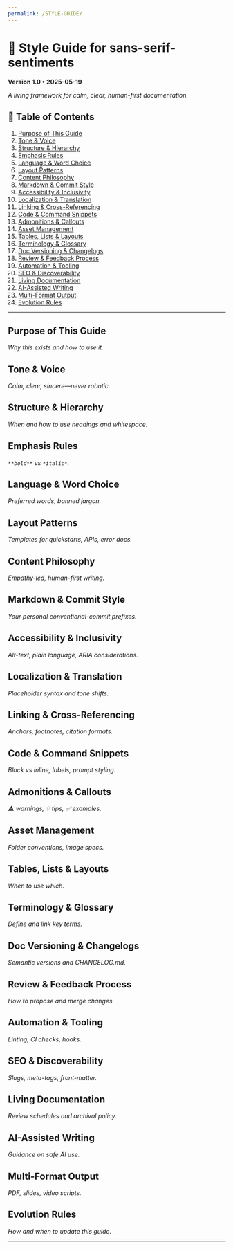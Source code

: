```yaml
---
permalink: /STYLE-GUIDE/
---
```


# 🎨 Style Guide for sans-serif-sentiments

**Version 1.0 • 2025-05-19**

_A living framework for calm, clear, human-first documentation._

## 📑 Table of Contents

1. [Purpose of This Guide](#purpose-of-this-guide)  
2. [Tone & Voice](#tone--voice)  
3. [Structure & Hierarchy](#structure--hierarchy)  
4. [Emphasis Rules](#emphasis-rules)  
5. [Language & Word Choice](#language--word-choice)  
6. [Layout Patterns](#layout-patterns)  
7. [Content Philosophy](#content-philosophy)  
8. [Markdown & Commit Style](#markdown--commit-style)  
9. [Accessibility & Inclusivity](#accessibility--inclusivity)  
10. [Localization & Translation](#localization--translation)  
11. [Linking & Cross-Referencing](#linking--cross-referencing)  
12. [Code & Command Snippets](#code--command-snippets)  
13. [Admonitions & Callouts](#admonitions--callouts)  
14. [Asset Management](#asset-management)  
15. [Tables, Lists & Layouts](#tables-lists--layouts)  
16. [Terminology & Glossary](#terminology--glossary)  
17. [Doc Versioning & Changelogs](#doc-versioning--changelogs)  
18. [Review & Feedback Process](#review--feedback-process)  
19. [Automation & Tooling](#automation--tooling)  
20. [SEO & Discoverability](#seo--discoverability)  
21. [Living Documentation](#living-documentation)  
22. [AI-Assisted Writing](#ai-assisted-writing)  
23. [Multi-Format Output](#multi-format-output)  
24. [Evolution Rules](#evolution-rules)

---

## Purpose of This Guide
_Why this exists and how to use it._

## Tone & Voice
_Calm, clear, sincere—never robotic._

## Structure & Hierarchy
_When and how to use headings and whitespace._

## Emphasis Rules
_`**bold**` vs `*italic*`._

## Language & Word Choice
_Preferred words, banned jargon._

## Layout Patterns
_Templates for quickstarts, APIs, error docs._

## Content Philosophy
_Empathy-led, human-first writing._

## Markdown & Commit Style
_Your personal conventional-commit prefixes._

## Accessibility & Inclusivity
_Alt-text, plain language, ARIA considerations._

## Localization & Translation
_Placeholder syntax and tone shifts._

## Linking & Cross-Referencing
_Anchors, footnotes, citation formats._

## Code & Command Snippets
_Block vs inline, labels, prompt styling._

## Admonitions & Callouts
_⚠️ warnings, 💡 tips, ✅ examples._

## Asset Management
_Folder conventions, image specs._

## Tables, Lists & Layouts
_When to use which._

## Terminology & Glossary
_Define and link key terms._

## Doc Versioning & Changelogs
_Semantic versions and CHANGELOG.md._

## Review & Feedback Process
_How to propose and merge changes._

## Automation & Tooling
_Linting, CI checks, hooks._

## SEO & Discoverability
_Slugs, meta-tags, front-matter._

## Living Documentation
_Review schedules and archival policy._

## AI-Assisted Writing
_Guidance on safe AI use._

## Multi-Format Output
_PDF, slides, video scripts._

## Evolution Rules
_How and when to update this guide._

---
